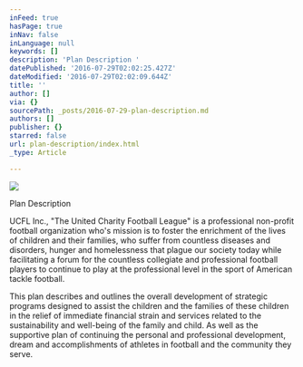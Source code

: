 ```yaml
---
inFeed: true
hasPage: true
inNav: false
inLanguage: null
keywords: []
description: 'Plan Description '
datePublished: '2016-07-29T02:02:25.427Z'
dateModified: '2016-07-29T02:02:09.644Z'
title: ''
author: []
via: {}
sourcePath: _posts/2016-07-29-plan-description.md
authors: []
publisher: {}
starred: false
url: plan-description/index.html
_type: Article

---
```

![](https://the-grid-user-content.s3-us-west-2.amazonaws.com/d95cac2c-50d7-433a-aa3f-11902f1ecde4.png)

Plan Description 

UCFL Inc., "The United Charity Football League" is a professional non-profit football organization who's mission is to foster the enrichment of the lives of children and their families, who suffer from countless diseases and disorders, hunger and homelessness that plague our society today while facilitating a forum for the countless collegiate and professional football players to continue to play at the professional level in the sport of American tackle football. 

This plan describes and outlines
the overall development of strategic programs designed to assist the children
and the families of these children in the relief of immediate financial strain
and services related to the sustainability and well-being of the family and
child. As well as the supportive plan of continuing the personal and
professional development, dream and accomplishments of athletes in football and
the community they serve.